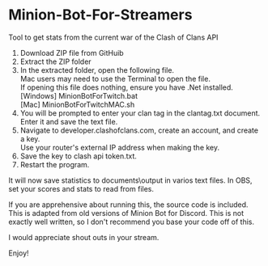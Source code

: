 # Minion-Bot-For-Streamers
Tool to get stats from the current war of the Clash of Clans API

1.  Download ZIP file from GitHuib
2.  Extract the ZIP folder
3.  In the extracted folder, open the following file.\
Mac users may need to use the Terminal to open the file.\
If opening this file does nothing, ensure you have .Net installed.\
    [Windows] MinionBotForTwitch.bat\
    [Mac]     MinionBotForTwitchMAC.sh
4.  You will be prompted to enter your clan tag in the clantag.txt document.\
Enter it and save the text file.
5.  Navigate to developer.clashofclans.com, create an account, and create a key.\
Use your router's external IP address when making the key.
6.  Save the key to clash api token.txt.
7.  Restart the program.

It will now save statistics to documents\output in varios text files.
In OBS, set your scores and stats to read from files.

If you are apprehensive about running this, the source code is included.
This is adapted from old versions of Minion Bot for Discord.
This is not exactly well written, so I don't recommend you base your code off of this.

I would appreciate shout outs in your stream.

Enjoy!
